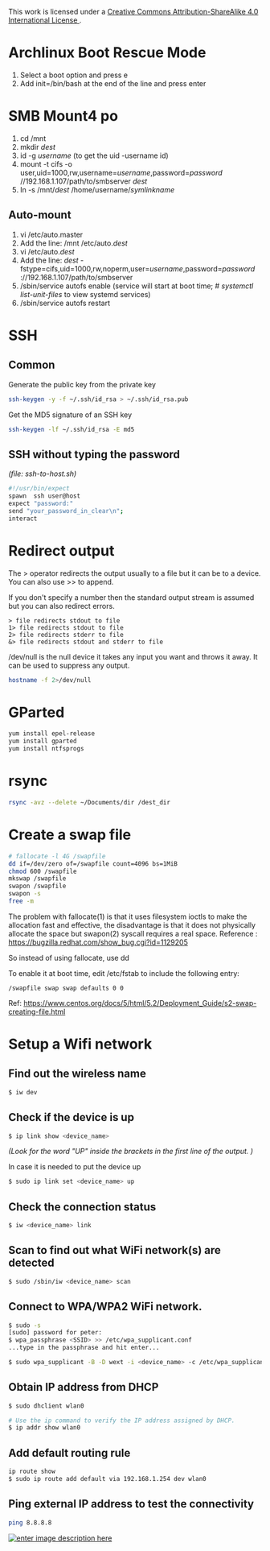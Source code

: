 This work is licensed under a [Creative Commons Attribution-ShareAlike 4.0 International License ](http://creativecommons.org/licenses/by-sa/4.0/).

# Archlinux Boot Rescue Mode

1. Select a boot option and press e
2. Add init=/bin/bash at the end of the line and press enter

# SMB Mount4 po

1. cd /mnt
2. mkdir *dest*
3. id -g *username* (to get the uid -username id)
4. mount -t cifs -o  user,uid=1000,rw,username=*username*,password=*password* //192.168.1.107/path/to/smbserver *dest*
5. ln -s /mnt/*dest* /home/username/*symlinkname*

## Auto-mount
1. vi /etc/auto.master
2. Add the line: /mnt /etc/auto.*dest*
3. vi /etc/auto.*dest*
4. Add the line: *dest*      -fstype=cifs,uid=1000,rw,noperm,user=*username*,password=*password*    ://192.168.1.107/path/to/smbserver
5. /sbin/service autofs enable (service will start at boot time; # *systemctl list-unit-files* to view systemd services)
6. /sbin/service autofs restart

# SSH

## Common

Generate the public key from the private key
```bash
ssh-keygen -y -f ~/.ssh/id_rsa > ~/.ssh/id_rsa.pub
```

Get the MD5 signature of an SSH key
```bash
ssh-keygen -lf ~/.ssh/id_rsa -E md5
```

## SSH without typing the password

*(file: ssh-to-host.sh)*
```bash
#!/usr/bin/expect
spawn  ssh user@host
expect "password:"
send "your_password_in_clear\n";
interact
```

# Redirect output

The > operator redirects the output usually to a file but it can be to a device. You can also use >> to append.

If you don't specify a number then the standard output stream is assumed but you can also redirect errors.

```
> file redirects stdout to file
1> file redirects stdout to file
2> file redirects stderr to file
&> file redirects stdout and stderr to file
```

/dev/null is the null device it takes any input you want and throws it away. It can be used to suppress any output.

```bash
hostname -f 2>/dev/null
```

# GParted

```bash
yum install epel-release
yum install gparted
yum install ntfsprogs
```

# rsync

```bash
rsync -avz --delete ~/Documents/dir /dest_dir
```

# Create a swap file

```bash
# fallocate -l 4G /swapfile
dd if=/dev/zero of=/swapfile count=4096 bs=1MiB
chmod 600 /swapfile
mkswap /swapfile
swapon /swapfile
swapon -s
free -m
```

The problem with fallocate(1) is that it uses filesystem ioctls to make the allocation fast and effective, the disadvantage is that it does not physically allocate the space but swapon(2) syscall requires a real space. Reference : https://bugzilla.redhat.com/show_bug.cgi?id=1129205

So instead of using fallocate, use dd

To enable it at boot time, edit /etc/fstab to include the following entry: 
```
/swapfile swap swap defaults 0 0
```

Ref: https://www.centos.org/docs/5/html/5.2/Deployment_Guide/s2-swap-creating-file.html

# Setup a Wifi network

## Find out the wireless name

```bash
$ iw dev
```
## Check if the device is up

```bash
$ ip link show <device_name>
```
*(Look for the word "UP" inside the brackets in the first line of the output. )*

In case it is needed to put the device up
```bash
$ sudo ip link set <device_name> up
```
## Check the connection status
```bash
$ iw <device_name> link
```

## Scan to find out what WiFi network(s) are detected 

```bash
$ sudo /sbin/iw <device_name> scan
```

## Connect to WPA/WPA2 WiFi network. 
```bash
$ sudo -s
[sudo] password for peter: 
$ wpa_passphrase <SSID> >> /etc/wpa_supplicant.conf 
...type in the passphrase and hit enter...

$ sudo wpa_supplicant -B -D wext -i <device_name> -c /etc/wpa_supplicant.conf
```

## Obtain IP address from DHCP
```bash
$ sudo dhclient wlan0

# Use the ip command to verify the IP address assigned by DHCP.
$ ip addr show wlan0
```

## Add default routing rule

```bash
ip route show
$ sudo ip route add default via 192.168.1.254 dev wlan0
```


## Ping external IP address to test the connectivity
```bash
ping 8.8.8.8
```

[![enter image description here](https://i.creativecommons.org/l/by-sa/4.0/80x15.png) ](http://creativecommons.org/licenses/by-sa/4.0/)
